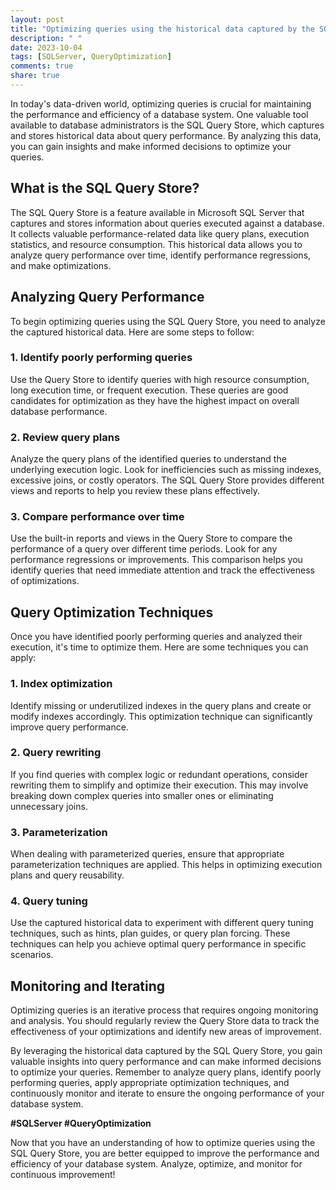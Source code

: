 ```yaml
---
layout: post
title: "Optimizing queries using the historical data captured by the SQL Query Store"
description: " "
date: 2023-10-04
tags: [SQLServer, QueryOptimization]
comments: true
share: true
---
```


In today's data-driven world, optimizing queries is crucial for maintaining the performance and efficiency of a database system. One valuable tool available to database administrators is the SQL Query Store, which captures and stores historical data about query performance. By analyzing this data, you can gain insights and make informed decisions to optimize your queries.

## What is the SQL Query Store?

The SQL Query Store is a feature available in Microsoft SQL Server that captures and stores information about queries executed against a database. It collects valuable performance-related data like query plans, execution statistics, and resource consumption. This historical data allows you to analyze query performance over time, identify performance regressions, and make optimizations.

## Analyzing Query Performance

To begin optimizing queries using the SQL Query Store, you need to analyze the captured historical data. Here are some steps to follow:

### 1. Identify poorly performing queries

Use the Query Store to identify queries with high resource consumption, long execution time, or frequent execution. These queries are good candidates for optimization as they have the highest impact on overall database performance.

### 2. Review query plans

Analyze the query plans of the identified queries to understand the underlying execution logic. Look for inefficiencies such as missing indexes, excessive joins, or costly operators. The SQL Query Store provides different views and reports to help you review these plans effectively.

### 3. Compare performance over time

Use the built-in reports and views in the Query Store to compare the performance of a query over different time periods. Look for any performance regressions or improvements. This comparison helps you identify queries that need immediate attention and track the effectiveness of optimizations.

## Query Optimization Techniques

Once you have identified poorly performing queries and analyzed their execution, it's time to optimize them. Here are some techniques you can apply:

### 1. Index optimization

Identify missing or underutilized indexes in the query plans and create or modify indexes accordingly. This optimization technique can significantly improve query performance.

### 2. Query rewriting

If you find queries with complex logic or redundant operations, consider rewriting them to simplify and optimize their execution. This may involve breaking down complex queries into smaller ones or eliminating unnecessary joins.

### 3. Parameterization

When dealing with parameterized queries, ensure that appropriate parameterization techniques are applied. This helps in optimizing execution plans and query reusability.

### 4. Query tuning

Use the captured historical data to experiment with different query tuning techniques, such as hints, plan guides, or query plan forcing. These techniques can help you achieve optimal query performance in specific scenarios.

## Monitoring and Iterating

Optimizing queries is an iterative process that requires ongoing monitoring and analysis. You should regularly review the Query Store data to track the effectiveness of your optimizations and identify new areas of improvement.

By leveraging the historical data captured by the SQL Query Store, you gain valuable insights into query performance and can make informed decisions to optimize your queries. Remember to analyze query plans, identify poorly performing queries, apply appropriate optimization techniques, and continuously monitor and iterate to ensure the ongoing performance of your database system.

**#SQLServer #QueryOptimization**

Now that you have an understanding of how to optimize queries using the SQL Query Store, you are better equipped to improve the performance and efficiency of your database system. Analyze, optimize, and monitor for continuous improvement!